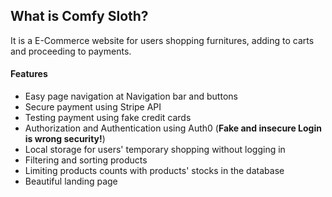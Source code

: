 ## What is Comfy Sloth?

It is a E-Commerce website for users shopping furnitures, adding to carts and proceeding to payments.

#### Features

-   Easy page navigation at Navigation bar and buttons
-   Secure payment using Stripe API
-   Testing payment using fake credit cards
-   Authorization and Authentication using Auth0 (**Fake and insecure Login is wrong security!**)
-   Local storage for users' temporary shopping without logging in
-   Filtering and sorting products
-   Limiting products counts with products' stocks in the database
-   Beautiful landing page
